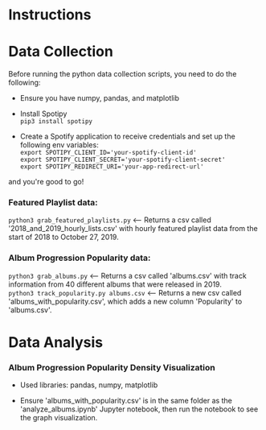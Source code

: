# Instructions

# Data Collection
Before running the python data collection scripts, you need to do the following:  
* Ensure you have numpy, pandas, and matplotlib

* Install Spotipy  
```pip3 install spotipy```
 
* Create a Spotify application to receive credentials and set up the following env variables:  
```export SPOTIPY_CLIENT_ID='your-spotify-client-id'```  
```export SPOTIPY_CLIENT_SECRET='your-spotify-client-secret'```  
```export SPOTIPY_REDIRECT_URI='your-app-redirect-url'```  

and you're good to go!  

### Featured Playlist data:  
```python3 grab_featured_playlists.py``` <-- Returns a csv called '2018_and_2019_hourly_lists.csv' with hourly featured playlist data from the start of 2018 to October 27, 2019.
  
### Album Progression Popularity data:  
```python3 grab_albums.py``` <-- Returns a csv called 'albums.csv' with track information from 40 different albums that were released in 2019.  
```python3 track_popularity.py albums.csv``` <-- Returns a new csv called 'albums_with_popularity.csv', which adds a new column 'Popularity' to 'albums.csv'.

# Data Analysis

### Album Progression Popularity Density Visualization 

* Used libraries: pandas, numpy, matplotlib

* Ensure 'albums_with_popularity.csv' is in the same folder as the 'analyze_albums.ipynb' Jupyter notebook, then run the notebook to see the graph visualization.

